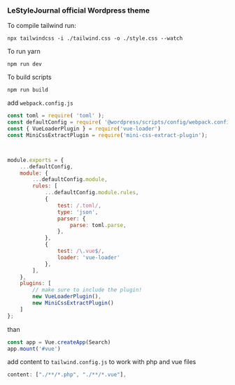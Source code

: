 ### LeStyleJournal official Wordpress theme

To compile tailwind run:

`npx tailwindcss -i ./tailwind.css -o ./style.css --watch`

To run yarn 

`npm run dev`

To build scripts

`npm run build`


add `webpack.config.js`

```js
const toml = require( 'toml' );
const defaultConfig = require( '@wordpress/scripts/config/webpack.config' );
const { VueLoaderPlugin } = require('vue-loader')
const MiniCssExtractPlugin = require('mini-css-extract-plugin');



module.exports = {
	...defaultConfig,
	module: {
		...defaultConfig.module,
		rules: [
			...defaultConfig.module.rules,
			{
				test: /.toml/,
				type: 'json',
				parser: {
					parse: toml.parse,
				},
			},
            {
                test: /\.vue$/,
                loader: 'vue-loader'
            },
		],
	},
    plugins: [
        // make sure to include the plugin!
        new VueLoaderPlugin(),
        new MiniCssExtractPlugin()
    ]
};

```

than

```js
const app = Vue.createApp(Search)
app.mount('#vue')
```

add content to `tailwind.config.js` to work with php and vue files

```js
content: ["./**/*.php", "./**/*.vue"],
```